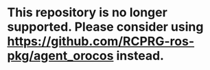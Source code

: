This repository is no longer supported. Please consider using https://github.com/RCPRG-ros-pkg/agent_orocos instead.
=============
